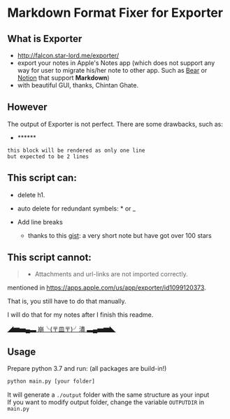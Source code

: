 # Markdown Format Fixer for Exporter
## What is Exporter
- http://falcon.star-lord.me/exporter/
- export your notes in Apple's Notes app (which does not support any way for user to migrate his/her note to other app. Such as [Bear](https://bear.app/) or [Notion](https://www.notion.so/) that support **Markdown**)
- with beautiful GUI, thanks, Chintan Ghate.

## However
The output of Exporter is not perfect. There are some drawbacks, such as:
- \*\*\*\*\*\*
```
this block will be rendered as only one line
but expected to be 2 lines
```

## This script can:
- delete h1.

- auto delete for redundant symbels: * or _

- Add line breaks
    - thanks to this [gist](https://gist.github.com/shaunlebron/746476e6e7a4d698b373): a very short note but have got over 100 stars

## This script cannot:

> - Attachments and url-links are not imported correctly.

mentioned in https://apps.apple.com/us/app/exporter/id1099120373.

That is, you still have to do that manually.

I will do that for my notes after I finish this readme.

[◢▆▅▄▃ 崩╰(〒皿〒)╯潰 ▃▄▅▆◣](https://pttpedia.fandom.com/zh/wiki/◢▆▅▄▃_崩╰(〒皿〒)╯潰_▃▄▅▆◣)

## Usage

Prepare python 3.7 and run: (all packages are build-in!)

```bash
python main.py [your folder]
```

It will generate a `./output` folder with the same structure as your input  
If you want to modify output folder, change the variable `OUTPUTDIR` in `main.py`

